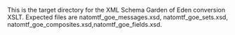This is the target directory for the XML Schema Garden of Eden conversion XSLT.  Expected files are natomtf_goe_messages.xsd,  natomtf_goe_sets.xsd, natomtf_goe_composites.xsd,natomtf_goe_fields.xsd.